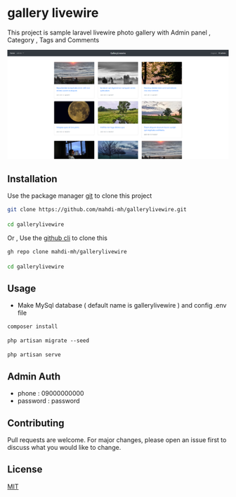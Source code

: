 # gallery livewire

This project is sample laravel livewire photo gallery with Admin panel , Category , Tags and Comments

![gallery livewire](https://raw.githubusercontent.com/mahdi-mh/gallerylivewire/master/public/images/galleryLivewire.png)

## Installation

Use the package manager [git](https://git-scm.com/downloads/) to clone this project

```bash
git clone https://github.com/mahdi-mh/gallerylivewire.git

cd gallerylivewire
```

Or , Use the [github cli](https://cli.github.com/) to clone this

```bash
gh repo clone mahdi-mh/gallerylivewire

cd gallerylivewire
```

## Usage
* Make MySql database ( default name is gallerylivewire ) and config .env file

```composer
composer install

php artisan migrate --seed

php artisan serve
```

## Admin Auth

* phone : 09000000000
* password : password

## Contributing
Pull requests are welcome. For major changes, please open an issue first to discuss what you would like to change.


## License
[MIT](https://choosealicense.com/licenses/mit/)